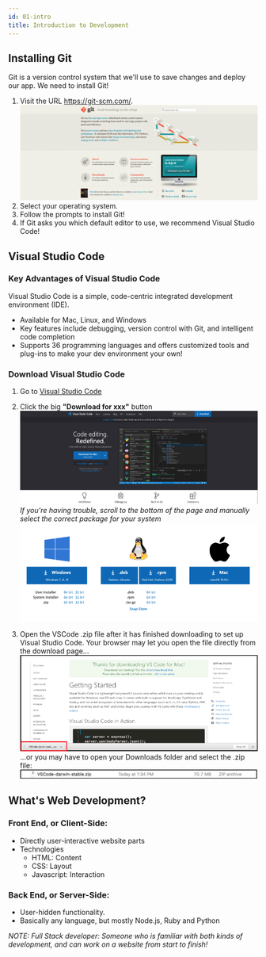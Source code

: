 ```yaml
---
id: 01-intro
title: Introduction to Development
---
```


## Installing Git

Git is a version control system that we'll use to save changes and deploy our app. We need to install Git!

1. Visit the URL https://git-scm.com/. ![Download Git](../resources/images/intro/git.png)
2. Select your operating system.
3. Follow the prompts to install Git!
4. If Git asks you which default editor to use, we recommend Visual Studio Code!

## Visual Studio Code

### Key Advantages of Visual Studio Code

Visual Studio Code is a simple, code-centric integrated development environment (IDE).

- Available for Mac, Linux, and Windows
- Key features include debugging, version control with Git, and intelligent code completion
- Supports 36 programming languages and offers customized tools and plug-ins to make your dev environment your own!

### Download Visual Studio Code

1. Go to [Visual Studio Code](https://code.visualstudio.com/)
2. Click the big **"Download for xxx"** button ![VS Code download](../resources/images/intro/vs-code1.png) _If you're having trouble, scroll to the bottom of the page and manually select the correct package for your system_ ![VS Code alternative download](../resources/images/intro/vs-code2.png)

3. Open the VSCode .zip file after it has finished downloading to set up Visual Studio Code. Your browser may let you open the file directly from the download page... ![VS Code extract](../resources/images/intro/vs-code3.png) ...or you may have to open your Downloads folder and select the .zip file: ![VS Code extract from folder](../resources/images/intro/vs-code4.png)

## What's Web Development?

### Front End, or Client-Side:

- Directly user-interactive website parts
- Technologies
  - HTML: Content
  - CSS: Layout
  - Javascript: Interaction

### Back End, or Server-Side:

- User-hidden functionality.
- Basically any language, but mostly Node.js, Ruby and Python

_NOTE: Full Stack developer: Someone who is familiar with both kinds of development, and can work on a website from start to finish!_
